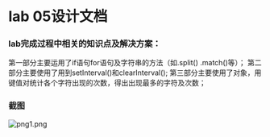 # lab 05设计文档




### lab完成过程中相关的知识点及解决方案：

第一部分主要运用了if语句for语句及字符串的方法（如.split()  .match()等）；
第二部分主要使用了用到setInterval()和clearInterval();
第三部分主要使用了对象，用键值对统计各个字符出现的次数，得出出现最多的字符及次数；


### 截图
![png1.png](https://i.loli.net/2020/04/24/Eb7ZISAjTC3QKLH.png)

